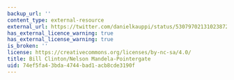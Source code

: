 ```yaml
---
backup_url: ''
content_type: external-resource
external_url: https://twitter.com/danielkauppi/status/530797021310238720/photo/1
has_external_licence_warning: true
has_external_license_warning: true
is_broken: ''
license: https://creativecommons.org/licenses/by-nc-sa/4.0/
title: Bill Clinton/Nelson Mandela-Pointergate
uid: 74ef5fa4-3bda-4744-bad1-acb8cde3190f
---
```

